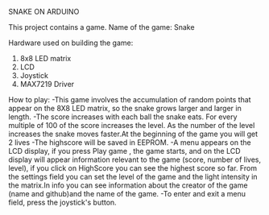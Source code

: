 SNAKE ON ARDUINO


This project contains a game.
Name of the game: Snake 


Hardware used on building the game:
   1. 8x8 LED matrix
   2. LCD
   3. Joystick
   4. MAX7219 Driver
 
 
 How to play:
       -This game involves the accumulation of random points that appear on the 8X8 LED matrix, so the snake grows larger and larger in length.
       -The score increases with each ball the snake eats. For every multiple of 100 of the score increases the level. As the number of the
  level increases the snake moves faster.At the beginning of the game you will get 2 lives
       -The highscore will be saved in EEPROM.
       -A menu appears on the LCD display, if you press Play game , the game starts, and on the LCD display will appear information relevant to the game (score, number of lives, level), if you click on HighScore you can see the highest score so far. From the settings field you can set the level of the game and the light intensity in the matrix.In info you can see information about the creator of the game (name and github)and the name of the game.
       -To enter and exit a menu field, press the joystick's button. 

